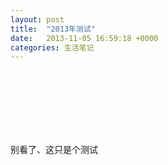 ```yaml
---
layout: post
title:  "2013年测试"
date:   2013-11-05 16:59:18 +0000
categories: 生活笔记
---
```


<br />
<br /><br /><br /><br /><br />

别看了、这只是个测试





